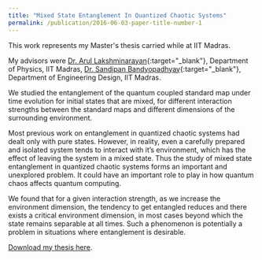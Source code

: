```yaml
---
title: "Mixed State Entanglement In Quantized Chaotic Systems"
permalink: /publication/2016-06-03-paper-title-number-1
---
```

This work represents my Master's thesis carried while at IIT Madras.

My advisors were [Dr. Arul Lakshminarayan](https://physics.iitm.ac.in/~arul/index.html){:target="_blank"}, Department of Physics, IIT Madras, [Dr. Sandipan Bandyopadhyay](https://ed.iitm.ac.in/~sandipan/){:target="_blank"}, Department of Engineering Design, IIT Madras.

We studied the entanglement of the quantum coupled standard map under time evolution for initial states that are mixed, for different interaction strengths between the standard maps and different dimensions of the surrounding environment. 

Most previous work on entanglement in quantized chaotic systems had dealt only with pure states. However, in reality, even a carefully prepared and isolated system tends to interact with it’s environment, which has the effect of leaving the system in a mixed state. Thus the study of mixed state entanglement in quantized chaotic systems forms an important and unexplored problem. It could have an important role to play in how quantum chaos affects quantum computing.

We found that for a given interaction strength, as we increase the environment dimension, the tendency to get entangled reduces and there exists a critical environment dimension, in most cases beyond which the state remains separable at all times. Such a phenomenon is potentially a problem in situations where entanglement is desirable.

[Download my thesis here](https://drive.google.com/file/d/1Shu4J47R_wIqWh6opb5N7-mZth3mWA3c/view).
